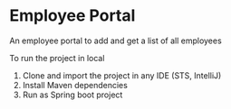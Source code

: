 # Employee Portal
An employee portal to add and get a list of all employees

To run the project in local

1. Clone and import the project in any IDE (STS, IntelliJ)
2. Install Maven dependencies
3. Run as Spring boot project
